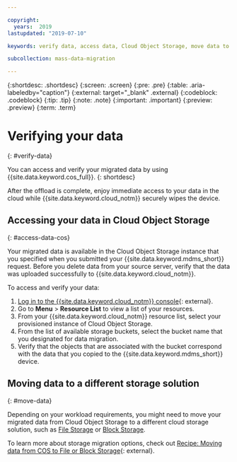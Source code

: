 ```yaml
---

copyright:
  years:  2019
lastupdated: "2019-07-10"

keywords: verify data, access data, Cloud Object Storage, move data to Block Storage, move data to File Storage

subcollection: mass-data-migration

---
```


{:shortdesc: .shortdesc}
{:screen: .screen}
{:pre: .pre}
{:table: .aria-labeledby="caption"}
{:external: target="_blank" .external}
{:codeblock: .codeblock}
{:tip: .tip}
{:note: .note}
{:important: .important}
{:preview: .preview}
{:term: .term}

# Verifying your data
{: #verify-data}

You can access and verify your migrated data by using {{site.data.keyword.cos_full}}.
{: shortdesc}

After the offload is complete, enjoy immediate access to your data in the cloud while {{site.data.keyword.cloud_notm}} securely wipes the device.

## Accessing your data in Cloud Object Storage
{: #access-data-cos}

Your migrated data is available in the Cloud Object Storage instance that you specified when you submitted your {{site.data.keyword.mdms_short}} request. Before you delete data from your source server, verify that the data was uploaded successfully to {{site.data.keyword.cloud_notm}}.

To access and verify your data: 

1. [Log in to the {{site.data.keyword.cloud_notm}} console](https://{DomainName}/){: external}.
2. Go to **Menu** &gt; **Resource List** to view a list of your resources.
3. From your {{site.data.keyword.cloud_notm}} resource list, select your provisioned instance of Cloud Object Storage.
4. From the list of available storage buckets, select the bucket name that you designated for data migration.
5. Verify that the objects that are associated with the bucket correspond with the data that you copied to the {{site.data.keyword.mdms_short}} device.

## Moving data to a different storage solution
{: #move-data}

Depending on your workload requirements, you might need to move your migrated data from Cloud Object Storage to a different cloud storage solution, such as [File Storage](https://{DomainName}/catalog/infrastructure/file-storage) or [Block Storage](https://{DomainName}/catalog/infrastructure/block-storage). 

To learn more about storage migration options, check out [Recipe: Moving data from COS to File or Block Storage](https://developer.ibm.com/recipes/tutorials/moving-data-from-cos-to-file-or-block-storage/){: external}.

